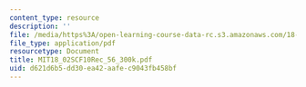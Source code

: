 ```yaml
---
content_type: resource
description: ''
file: /media/https%3A/open-learning-course-data-rc.s3.amazonaws.com/18-02sc-multivariable-calculus-fall-2010/d621d6b5dd30ea42aafec9043fb458bf_MIT18_02SCF10Rec_56_300k.pdf
file_type: application/pdf
resourcetype: Document
title: MIT18_02SCF10Rec_56_300k.pdf
uid: d621d6b5-dd30-ea42-aafe-c9043fb458bf
---
```

